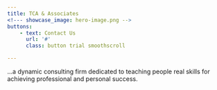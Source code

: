 ```yaml
---
title: TCA & Associates
<!--- showcase_image: hero-image.png -->
buttons:
    - text: Contact Us
      url: '#'
      class: button trial smoothscroll

---
```


...a dynamic consulting firm dedicated to teaching people real skills for achieving professional and personal success.